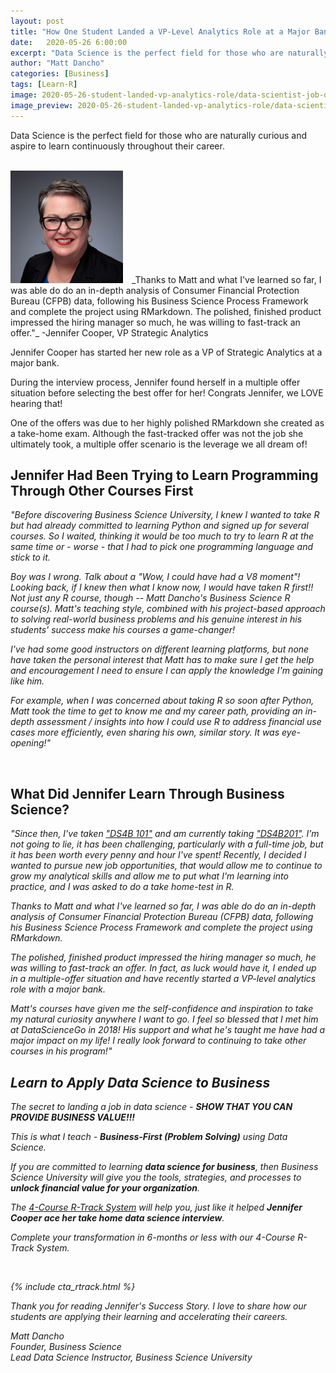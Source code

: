 ```yaml
---
layout: post
title: "How One Student Landed a VP-Level Analytics Role at a Major Bank"
date:   2020-05-26 6:00:00
excerpt: "Data Science is the perfect field for those who are naturally curious and aspire to learn continuously throughout their career."
author: "Matt Dancho"
categories: [Business]
tags: [Learn-R]
image: 2020-05-26-student-landed-vp-analytics-role/data-scientist-job-offer.jpg
image_preview: 2020-05-26-student-landed-vp-analytics-role/data-scientist-job-offer-preview.jpg
---
```




<p class="lead">
Data Science is the perfect field for those who are naturally curious and aspire to learn continuously throughout their career. 
</p>

<br>

<img src="/assets/2020-05-26-student-landed-vp-analytics-role/jennifer-avatar.jpg" class="img-responsive img-circle pull-left" style="margin-right:10px; max-width: 180px;" />
_Thanks to Matt and what I've learned so far, I was able do do an in-depth analysis of Consumer Financial Protection Bureau (CFPB) data, following his Business Science Process Framework and complete the project using RMarkdown. The polished, finished product impressed the hiring manager so much, he was willing to fast-track an offer."_
-Jennifer Cooper, VP Strategic Analytics

Jennifer Cooper  has started her new role as a VP of Strategic Analytics at a major bank.

During the interview process, Jennifer found herself in a multiple offer situation before selecting the best offer for her!  Congrats Jennifer, we LOVE hearing that!

One of the offers was due to her highly polished RMarkdown she created as a take-home exam.  Although the fast-tracked offer was not the job she ultimately took, a multiple offer scenario is the leverage we all dream of!



## Jennifer Had Been Trying to Learn Programming Through Other Courses First

_"Before discovering Business Science University, I knew I wanted to take R but had already committed to learning Python and signed up for several courses. So I waited, thinking it would be too much to try to learn R at the same time or - worse - that I had to pick one programming language and stick to it._

_Boy was I wrong. Talk about a "Wow, I could have had a V8 moment"!  Looking back, if I knew then what I know now, I would have taken R first!! Not just any R course, though -- Matt Dancho's Business Science R course(s). Matt's teaching style, combined with his project-based approach to solving real-world business problems and his genuine interest in his students' success make his courses a game-changer!_

_I've had some good instructors on different learning platforms, but none have taken the personal interest that Matt has to make sure I get the help and encouragement I need  to ensure I can apply the knowledge I'm gaining like him._

_For example, when I was concerned about taking R so soon after Python, Matt took the time to get to know me and my career path, providing an in-depth assessment / insights into how I could use R to address financial use cases more efficiently, even sharing his own, similar story. It was eye-opening!"_

<br>



## What Did Jennifer Learn Through Business Science?

<i>"Since then, I've taken <a href="https://university.business-science.io/p/ds4b-101-r-business-analysis-r">"DS4B 101"</a> and am currently taking <a href="https://university.business-science.io/p/hr201-using-machine-learning-h2o-lime-to-predict-employee-turnover">"DS4B201"</a>. I'm not going to lie, it has been challenging, particularly with a full-time job, but it has been worth every penny and hour I've spent! Recently, I decided I wanted to pursue new job opportunities, that would allow me to continue to grow my analytical skills and allow me to put what I'm learning into practice, and I was asked to do a take home-test in R.

Thanks to Matt and what I've learned so far, I was able do do an in-depth analysis of Consumer Financial Protection Bureau (CFPB) data, following his Business Science Process Framework and complete the project using RMarkdown.

The polished, finished product impressed the hiring manager so much, he was willing to fast-track an offer. In fact, as luck would have it, I ended up in a multiple-offer situation and have recently started a VP-level analytics role with a major bank.

Matt's courses have given me the self-confidence and inspiration to take my natural curiosity anywhere I want to go. I feel so blessed that I met him at DataScienceGo in 2018! His support and what he's taught me have had a major impact on my life! I really look forward to continuing to take other courses in his program!"


## Learn to Apply Data Science to Business

The secret to landing a job in data science - __SHOW THAT YOU CAN PROVIDE BUSINESS VALUE!!!__

This is what I teach - __Business-First (Problem Solving)__ using Data Science.

If you are committed to learning __data science for business__, then Business Science University will give you the tools, strategies, and processes to __unlock financial value for your organization__.

The <a href="https://university.business-science.io/p/4-course-bundle-machine-learning-and-web-applications-r-track-101-102-201-202a/">4-Course R-Track System</a> will help you, just like it helped __Jennifer Cooper ace her take home data science interview__.

Complete your transformation in 6-months or less with our 4-Course R-Track System.

<br>

{% include cta_rtrack.html %}


Thank you for reading Jennifer's Success Story. I love to share how our students are applying their learning and accelerating their careers.

Matt Dancho<br>
Founder, Business Science<br>
Lead Data Science Instructor, Business Science University
